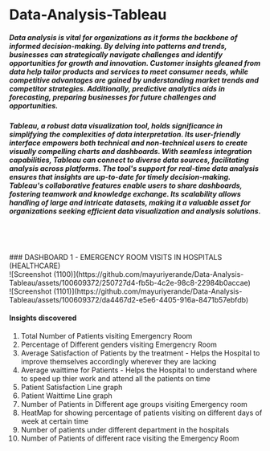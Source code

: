 # Data-Analysis-Tableau

##### Data analysis is vital for organizations as it forms the backbone of informed decision-making. By delving into patterns and trends, businesses can strategically navigate challenges and identify opportunities for growth and innovation. Customer insights gleaned from data help tailor products and services to meet consumer needs, while competitive advantages are gained by understanding market trends and competitor strategies. Additionally, predictive analytics aids in forecasting, preparing businesses for future challenges and opportunities.

##### Tableau, a robust data visualization tool, holds significance in simplifying the complexities of data interpretation. Its user-friendly interface empowers both technical and non-technical users to create visually compelling charts and dashboards. With seamless integration capabilities, Tableau can connect to diverse data sources, facilitating analysis across platforms. The tool's support for real-time data analysis ensures that insights are up-to-date for timely decision-making. Tableau's collaborative features enable users to share dashboards, fostering teamwork and knowledge exchange. Its scalability allows handling of large and intricate datasets, making it a valuable asset for organizations seeking efficient data visualization and analysis solutions.
<br>
<br>
<br>
### DASHBOARD 1 - EMERGENCY ROOM VISITS IN HOSPITALS (HEALTHCARE)
<br>
![Screenshot (1100)](https://github.com/mayuriyerande/Data-Analysis-Tableau/assets/100609372/250727d4-fb5b-4c2e-98c8-22984b0accae)
<br>
![Screenshot (1101)](https://github.com/mayuriyerande/Data-Analysis-Tableau/assets/100609372/da4467d2-e5e6-4405-916a-8471b57ebfdb)

#### Insights discovered
1. Total Number of Patients visiting Emergencry Room
2. Percentage of Different genders visiting Emergencry Room
3. Average Satisfaction of  Patients by the treatment - Helps the Hospital to improve themselves accordingly wherever they are lacking
4. Average waittime for Patients - Helps the Hospital to understand where to speed up thier work and attend all the patients on time
5. Patient Satisfaction Line graph
6. Patient Waittime Line graph
7. Number of Patients in Different age groups  visiting Emergency room
8. HeatMap for showing percentage of patients visiting on different days of week at certain time
9. Number of patients under different department in the hospitals
10. Number of Patients of different race visiting the Emergency Room
